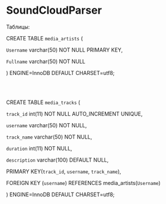 # SoundCloudParser
Таблицы:

CREATE TABLE `media_artists` (

  `Username` varchar(50) NOT NULL PRIMARY KEY,
  
  `Fullname` varchar(50) NOT NULL
  
) ENGINE=InnoDB DEFAULT CHARSET=utf8;

<br/>
<br/>


CREATE TABLE `media_tracks` (

  `track_id` int(11) NOT NULL AUTO_INCREMENT UNIQUE,
  
  `username` varchar(50) NOT NULL,
  
  `track_name` varchar(50) NOT NULL,
  
  `duration` int(11) NOT NULL,
  
  `description` varchar(100) DEFAULT NULL,
  
  PRIMARY KEY(`track_id`, `username`, `track_name`),
  
  FOREIGN KEY (`username`) REFERENCES media_artists(`Username`)
  
) ENGINE=InnoDB DEFAULT CHARSET=utf8;

